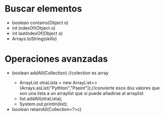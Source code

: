 # Buscar elementos
+ boolean contains(Object o)
+ int indexOf(Object o)
+ int lastIndexOf(Object o)
+ Arrays.toString(skills)

# Operaciones avanzadas
+ boolean addAll(Collection<extends>) //colection es array
    + ArrayList<String> otraLista = new ArrayList<>(Arrays.asList("Pythton","Pseint"));//convierte esos dos valores que son una lista a un arraylist que si puede añadirse al arraylist
    + list.addAll(otraLista);
    + System.out.println(list);
+ boolean retainAll(Collection<?>c)